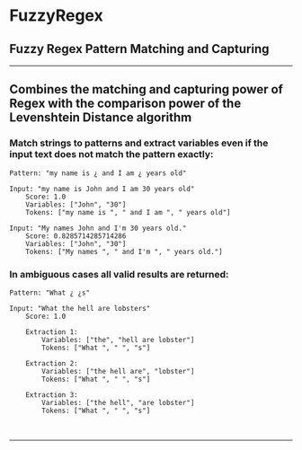 # FuzzyRegex

## Fuzzy Regex Pattern Matching and Capturing

***

## Combines the matching and capturing power of Regex with the comparison power of the Levenshtein Distance algorithm


### Match strings to patterns and extract variables even if the input text does not match the pattern exactly:

    Pattern: "my name is ¿ and I am ¿ years old"
    
    Input: "my name is John and I am 30 years old"
        Score: 1.0
        Variables: ["John", "30"]
        Tokens: ["my name is ", " and I am ", " years old"]
    
    Input: "My names John and I'm 30 years old."
        Score: 0.8285714285714286
        Variables: ["John", "30"]
        Tokens: ["My names ", " and I'm ", " years old."]


### In ambiguous cases all valid results are returned:

    Pattern: "What ¿ ¿s"
    
    Input: "What the hell are lobsters"
        Score: 1.0

        Extraction 1:
            Variables: ["the", "hell are lobster"]
            Tokens: ["What ", " ", "s"]

        Extraction 2:
            Variables: ["the hell are", "lobster"]
            Tokens: ["What ", " ", "s"]

        Extraction 3:
            Variables: ["the hell", "are lobster"]
            Tokens: ["What ", " ", "s"]

 
***
